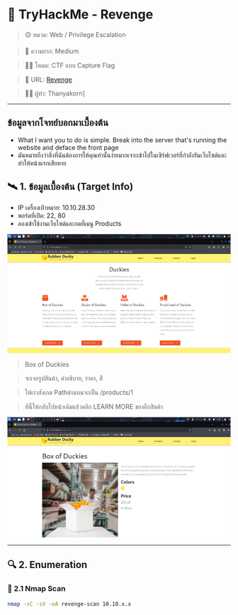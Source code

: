# 🧠 TryHackMe - Revenge

> 🟡 หมวด: Web / Privilege Escalation
 
> 🧩 ความยาก: Medium

> 🕵️‍♂️ โหมด: CTF แบบ Capture Flag

> 🧩 URL: [Revenge](https://tryhackme.com/room/revenge)

> 👨‍💻 ผู้ทำ: Thanyakorn]



---
## ข้อมูลจากโจทย์บอกมาเบื้องต้น

- What I want you to do is simple. Break into the server that's running the website and deface the front page
- มันหมายถึงว่าสิ่งที่ฉันต้องการให้คุณทำนั้นง่ายมากเจาะเข้าไปในเซิร์ฟเวอร์ที่กำลังรันเว็บไซต์และทำให้หน้าแรกเสียหาย


## 🛰️ 1. ข้อมูลเบื้องต้น (Target Info)

- IP เครื่องเป้าหมาย: 10.10.28.30
- พอร์ตที่เปิด: 22, 80
- ลองเข้าใช้งานเว็บไซต์และกดที่เมนู Products
  
![Web site](images/1.png)

> Box of Duckies

> จะเจอรูปสินค้า, คำอธิบาย, ราคา, สี

> ให้เราสังเกต Pathด้านบนจะเป็น /products/1

> ทีนี้ให้กลับไปหน้าเดิมแล้วคลิก LEARN MORE ของอีกสินค้า

![Products](images/2.png)

---

## 🔍 2. Enumeration

### 🔸 2.1 Nmap Scan

```bash
nmap -sC -sV -oA revenge-scan 10.10.x.x

